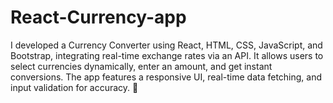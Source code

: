 # React-Currency-app
I developed a Currency Converter using React, HTML, CSS, JavaScript, and Bootstrap, integrating real-time exchange rates via an API. It allows users to select currencies dynamically, enter an amount, and get instant conversions. The app features a responsive UI, real-time data fetching, and input validation for accuracy. 🚀
